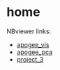 # home

NBviewer links:
* [apogee_vis](http://nbviewer.ipython.org/github/2015ASTR511/EXD/blob/master/apogee_vis.ipynb)
* [apogee_pca](http://nbviewer.ipython.org/github/2015ASTR511/EXD/blob/master/apogee_pca.ipynb)
* [project_3](http://nbviewer.ipython.org/github/2015ASTR511/EXD/blob/master/FlemingProject3.ipynb)

